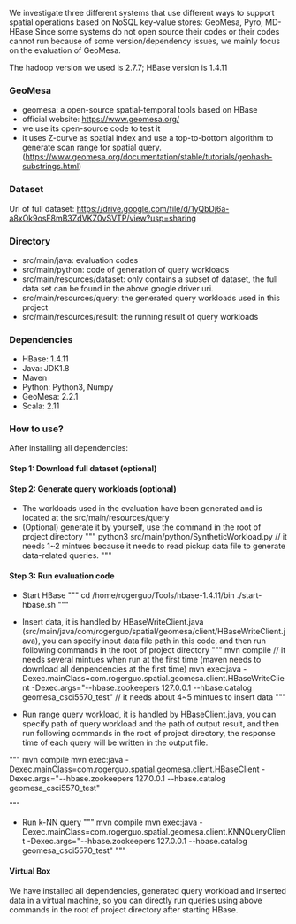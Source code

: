We investigate three different systems that use different ways to support spatial operations based on NoSQL key-value stores: GeoMesa, Pyro, MD-HBase
Since some systems do not open source their codes or their codes cannot run because of some version/dependency issues, we mainly focus on the evaluation of GeoMesa. 

The hadoop version we used is 2.7.7; HBase version is 1.4.11

### GeoMesa
- geomesa: a open-source spatial-temporal tools based on HBase
- official website: https://www.geomesa.org/
- we use its open-source code to test it
- it uses Z-curve as spatial index and use a top-to-bottom algorithm to generate scan range for spatial query. (https://www.geomesa.org/documentation/stable/tutorials/geohash-substrings.html)

### Dataset
Uri of full dataset: https://drive.google.com/file/d/1yQbDj6a-a8xOk9osF8mB3ZdVKZ0vSVTP/view?usp=sharing
  

### Directory
- src/main/java: evaluation codes
- src/main/python: code of generation of query workloads
- src/main/resources/dataset: only contains a subset of dataset, the full data set can be found in the above google driver uri.
- src/main/resources/query: the generated query workloads used in this project
- src/main/resources/result: the running result of query workloads

### Dependencies
- HBase: 1.4.11
- Java: JDK1.8
- Maven
- Python: Python3, Numpy
- GeoMesa: 2.2.1
- Scala: 2.11

### How to use?
After installing all dependencies: 
#### Step 1: Download full dataset (optional)

#### Step 2: Generate query workloads (optional)
- The workloads used in the evaluation have been generated and is located at the src/main/resources/query
- (Optional) generate it by yourself, use the command in the root of project directory
"""
python3 src/main/python/SyntheticWorkload.py   // it needs 1~2 mintues because it needs to read pickup data file to generate data-related queries. 
"""

#### Step 3: Run evaluation code
- Start HBase
"""
cd /home/rogerguo/Tools/hbase-1.4.11/bin
./start-hbase.sh
"""


- Insert data, it is handled by HBaseWriteClient.java (src/main/java/com/rogerguo/spatial/geomesa/client/HBaseWriteClient.java), you can specify input data file path in this code, and then run following commands in the root of project directory
"""
mvn compile  // it needs several mintues when run at the first time (maven needs to download all denpendencies at the first time)
mvn exec:java -Dexec.mainClass=com.rogerguo.spatial.geomesa.client.HBaseWriteClient -Dexec.args="--hbase.zookeepers 127.0.0.1  --hbase.catalog geomesa_csci5570_test"   // it needs about 4~5 mintues to insert data
"""

- Run range query workload, it is handled by HBaseClient.java, you can specify path of query workload and the path of output result, and then run following commands in the root of project directory, the response time of each query will be written in the output file.

"""
mvn compile
mvn exec:java -Dexec.mainClass=com.rogerguo.spatial.geomesa.client.HBaseClient -Dexec.args="--hbase.zookeepers 127.0.0.1  --hbase.catalog geomesa_csci5570_test"

"""

- Run k-NN query
"""
mvn compile
mvn exec:java -Dexec.mainClass=com.rogerguo.spatial.geomesa.client.KNNQueryClient -Dexec.args="--hbase.zookeepers 127.0.0.1  --hbase.catalog geomesa_csci5570_test"
"""

#### Virtual Box
We have installed all dependencies, generated query workload and inserted data in a virtual machine, so you can directly run queries using above commands in the root of project directory after starting HBase.